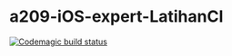 # a209-iOS-expert-LatihanCI

[![Codemagic build status](https://api.codemagic.io/apps/63a588c4a5fc05614a6ad542/ios-project-debug/status_badge.svg)](https://codemagic.io/apps/63a588c4a5fc05614a6ad542/ios-project-debug/latest_build)
